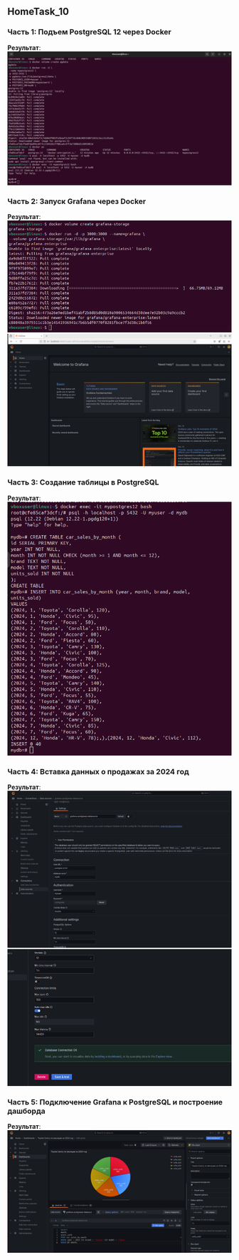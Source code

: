 ## HomeTask_10

### Часть 1: Подъем PostgreSQL 12 через Docker

__Результат__:
![1](images/1.png)

### Часть 2: Запуск Grafana через Docker

__Результат__:
![2](images/2_1.png)
![2_2](images/2_2.png)

### Часть 3: Создание таблицы в PostgreSQL

__Результат__:
![3](images/3.png)

### Часть 4: Вставка данных о продажах за 2024 год

__Результат__:
![4_1](images/4_1.png)
![4_2](images/4_2.png)

### Часть 5: Подключение Grafana к PostgreSQL и построение дашборда

__Результат__:
![5](images/5.png)
